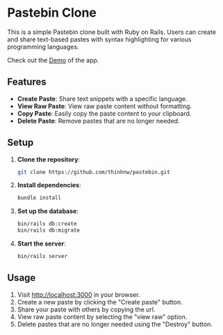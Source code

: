# Pastebin Clone

This is a simple Pastebin clone built with Ruby on Rails. Users can create and share text-based pastes with syntax highlighting for various programming languages. 

Check out the [Demo](https://tidyurl.thinhnw.site) of the app.

## Features

- **Create Paste**: Share text snippets with a specific language.
- **View Raw Paste**: View raw paste content without formatting.
- **Copy Paste**: Easily copy the paste content to your clipboard.
- **Delete Paste**: Remove pastes that are no longer needed.




## Setup

1. **Clone the repository**: 
   ```bash
   git clone https://github.com/thinhnw/pastebin.git
   ```

2. **Install dependencies**: 
   ```bash
   bundle install
   ```

3. **Set up the database**: 
   ```bash
   bin/rails db:create
   bin/rails db:migrate
   ```

4. **Start the server**: 
   ```bash
   bin/rails server
   ```

## Usage

1. Visit [http://localhost:3000](http://localhost:3000) in your browser.
2. Create a new paste by clicking the "Create paste" button.
3. Share your paste with others by copying the url.
4. View raw paste content by selecting the "view raw" option.
5. Delete pastes that are no longer needed using the "Destroy" button.

